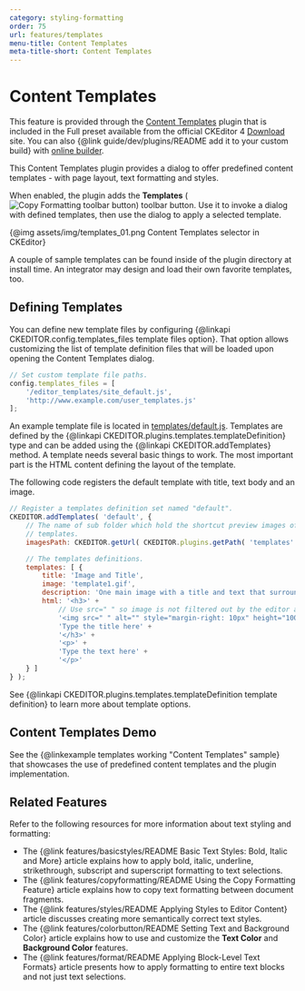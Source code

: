 ```yaml
---
category: styling-formatting
order: 75
url: features/templates
menu-title: Content Templates
meta-title-short: Content Templates
---
```

<!--
Copyright (c) 2003-2023, CKSource Holding sp. z o.o. All rights reserved.
For licensing, see LICENSE.md.
-->

# Content Templates

<info-box info="">
 	This feature is provided through the <a href="https://ckeditor.com/cke4/addon/templates">Content Templates</a> plugin that is included in the Full preset available from the official CKEditor 4 <a href="https://ckeditor.com/ckeditor-4/download/">Download</a> site. You can also {@link guide/dev/plugins/README add it to your custom build} with <a href="https://ckeditor.com/cke4/builder">online builder</a>.
</info-box>

This Content Templates plugin provides a dialog to offer predefined content templates - with page layout, text formatting and styles.

When enabled, the plugin adds the **Templates** (<img class="inline" src="%BASE_PATH%/assets/img/templates-button.png" alt="Copy Formatting toolbar button">) toolbar button. Use it to invoke a dialog with defined templates, then use the dialog to apply a selected template.

{@img assets/img/templates_01.png Content Templates selector in CKEditor}

A couple of sample templates can be found inside of the plugin directory at install time. An integrator may design and load their own favorite templates, too.

## Defining Templates

You can define new template files by configuring {@linkapi CKEDITOR.config.templates_files template files option}. That option allows customizing the list of template definition files that will be loaded upon opening the Content Templates dialog.

```js
// Set custom template file paths.
config.templates_files = [
    '/editor_templates/site_default.js',
    'http://www.example.com/user_templates.js'
];
```

An example template file is located in [templates/default.js](https://github.com/ckeditor/ckeditor4/blob/master/plugins/templates/templates/default.js). Templates are defined by the {@linkapi CKEDITOR.plugins.templates.templateDefinition} type and can be added using the {@linkapi CKEDITOR.addTemplates} method. A template needs several basic things to work. The most important part is the HTML content defining the layout of the template.

The following code registers the default template with title, text body and an image.

```js
// Register a templates definition set named "default".
CKEDITOR.addTemplates( 'default', {
	// The name of sub folder which hold the shortcut preview images of the
	// templates.
	imagesPath: CKEDITOR.getUrl( CKEDITOR.plugins.getPath( 'templates' ) + 'templates/images/' ),

	// The templates definitions.
	templates: [ {
		title: 'Image and Title',
		image: 'template1.gif',
		description: 'One main image with a title and text that surround the image.',
		html: '<h3>' +
			// Use src=" " so image is not filtered out by the editor as incorrect (src is required).
			'<img src=" " alt="" style="margin-right: 10px" height="100" width="100" align="left" />' +
			'Type the title here' +
			'</h3>' +
			'<p>' +
			'Type the text here' +
			'</p>'
	} ]
} );
```

See {@linkapi CKEDITOR.plugins.templates.templateDefinition template definition} to learn more about template options.

## Content Templates Demo

See the {@linkexample templates working "Content Templates" sample} that showcases the use of predefined content templates and the plugin implementation.

## Related Features

Refer to the following resources for more information about text styling and formatting:

* The {@link features/basicstyles/README Basic Text Styles: Bold, Italic and More} article explains how to apply bold, italic, underline, strikethrough, subscript and superscript formatting to text selections.
* The {@link features/copyformatting/README Using the Copy Formatting Feature} article explains how to copy text formatting between document fragments.
* The {@link features/styles/README Applying Styles to Editor Content} article discusses creating more semantically correct text styles.
* The {@link features/colorbutton/README Setting Text and Background Color} article explains how to use and customize the **Text Color** and **Background Color** features.
* The {@link features/format/README Applying Block-Level Text Formats} article presents how to apply formatting to entire text blocks and not just text selections.
